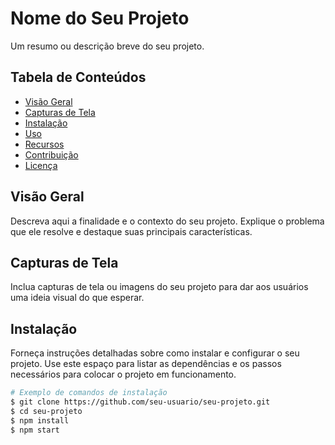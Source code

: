 # Nome do Seu Projeto

Um resumo ou descrição breve do seu projeto.

## Tabela de Conteúdos

- [Visão Geral](#visão-geral)
- [Capturas de Tela](#capturas-de-tela)
- [Instalação](#instalação)
- [Uso](#uso)
- [Recursos](#recursos)
- [Contribuição](#contribuição)
- [Licença](#licença)

## Visão Geral

Descreva aqui a finalidade e o contexto do seu projeto. Explique o problema que ele resolve e destaque suas principais características.

## Capturas de Tela

Inclua capturas de tela ou imagens do seu projeto para dar aos usuários uma ideia visual do que esperar.

## Instalação

Forneça instruções detalhadas sobre como instalar e configurar o seu projeto. Use este espaço para listar as dependências e os passos necessários para colocar o projeto em funcionamento.

```bash
# Exemplo de comandos de instalação
$ git clone https://github.com/seu-usuario/seu-projeto.git
$ cd seu-projeto
$ npm install
$ npm start
